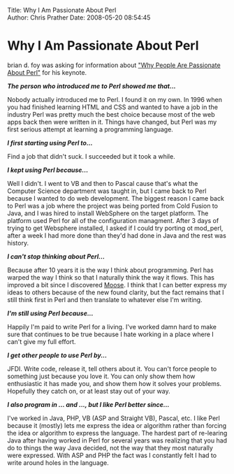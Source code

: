 Title: Why I Am Passionate About Perl  
Author: Chris Prather
Date: 2008-05-20 08:54:45

# Why I Am Passionate About Perl
brian d. foy was asking for information about ["Why People Are Passionate About Perl"](http://use.perl.org/~brian_d_foy/journal/36356) for his keynote.

___The person who introduced me to Perl showed me that...___

Nobody actually introduced me to Perl. I found it on my own. In 1996 when you had finished learning HTML and CSS and wanted to have a job in the industry Perl was pretty much the best choice because most of the web apps back then were written in it. Things have changed, but Perl was my first serious attempt at learning a programming language.

___I first starting using Perl to...___

Find a job that didn't suck. I succeeded but it took a while.

___I kept using Perl because...___

Well I didn't. I went to VB and then to Pascal cause that's what the Computer Science department was taught in, but I came back to Perl because I wanted to do web development. The biggest reason I came back to Perl was a job where the project was being ported from Cold Fusion to Java, and I was hired to install WebSphere on the target platform. The platform used Perl for all of the configuration managment. After 3 days of trying to get Websphere installed, I asked if I could try porting ot mod_perl, after a week I had more done than they'd had done in Java and the rest was history.

___I can't stop thinking about Perl...___

Because after 10 years it is the way I think about programming. Perl has warped the way I think so that I naturally think the way it flows. This has improved a bit since I discovered [Moose](http://moose.perl.org). I think that I can better express my ideas to others because of the new found clarity, but the fact remains that I still think first in Perl and then translate to whatever else I'm writing.

___I'm still using Perl because...___

Happily I'm paid to write Perl for a living. I've worked damn hard to make sure that continues to be true because I hate working in a place where I can't give my full effort.

___I get other people to use Perl by...___

JFDI. Write code, release it, tell others about it. You can't force people to something just because you love it. You can only show them how enthusiastic it has made you, and show them how it solves your problems. Hopefully they catch on, or at least stay out of your way.

___I also program in ... and ..., but I like Perl better since...___

I've worked in Java, PHP, VB (ASP and Straight VB), Pascal, etc. I like Perl because it (mostly) lets me express the idea or algorithm rather than forcing the idea or algorithm to express the language. The hardest part of re-learing Java after having worked in Perl for several years was realizing that you had do to things the way Java decided, not the way that they most naturally were expressed. With ASP and PHP the fact was I constantly felt I had to write around holes in the language. 
